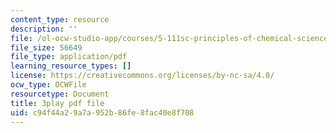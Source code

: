 ```yaml
---
content_type: resource
description: ''
file: /ol-ocw-studio-app/courses/5-111sc-principles-of-chemical-science-fall-2014/c94f44a29a7a952b86fe8fac40e8f708_AVL5AwJrrEU.pdf
file_size: 56649
file_type: application/pdf
learning_resource_types: []
license: https://creativecommons.org/licenses/by-nc-sa/4.0/
ocw_type: OCWFile
resourcetype: Document
title: 3play pdf file
uid: c94f44a2-9a7a-952b-86fe-8fac40e8f708
---
```

